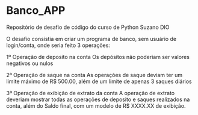 # Banco_APP
Repositório de desafio de código do curso de Python Suzano DIO

O desafio consistia em criar um programa de banco, sem usuário de login/conta, onde seria feito 3 operações:

1º Operação de deposito na conta
  Os depósitos não poderiam ser valores negativos ou nulos

2ª Operação de saque na conta
  As operações de saque deviam ter um limite máximo de R$ 500.00, além de um limite de apenas 3 saques diários

3ª Operação de exibição de extrato da conta
  A operação de extrato deveriam mostrar todas as operações de deposito e saques realizados na conta, além do Saldo final, com um modelo de R$ XXXX.XX de exibição.
